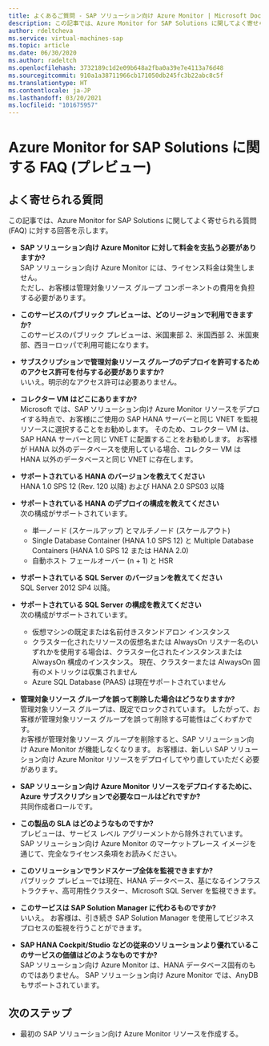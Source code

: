 ```yaml
---
title: よくあるご質問 - SAP ソリューション向け Azure Monitor | Microsoft Docs
description: この記事では、Azure Monitor for SAP Solutions に関してよく寄せられる質問 (FAQ) に対する回答を紹介します。
author: rdeltcheva
ms.service: virtual-machines-sap
ms.topic: article
ms.date: 06/30/2020
ms.author: radeltch
ms.openlocfilehash: 3732189c1d2e09b648a2fba0a39e7e4113a76d48
ms.sourcegitcommit: 910a1a38711966cb171050db245fc3b22abc8c5f
ms.translationtype: HT
ms.contentlocale: ja-JP
ms.lasthandoff: 03/20/2021
ms.locfileid: "101675957"
---
```

# <a name="azure-monitor-for-sap-solutions-faq-preview"></a>Azure Monitor for SAP Solutions に関する FAQ (プレビュー)
## <a name="frequently-asked-questions"></a>よく寄せられる質問

この記事では、Azure Monitor for SAP Solutions に関してよく寄せられる質問 (FAQ) に対する回答を示します。  

 - **SAP ソリューション向け Azure Monitor に対して料金を支払う必要がありますか?**  
SAP ソリューション向け Azure Monitor には、ライセンス料金は発生しません。  
ただし、お客様は管理対象リソース グループ コンポーネントの費用を負担する必要があります。  

 - **このサービスのパブリック プレビューは、どのリージョンで利用できますか?**  
このサービスのパブリック プレビューは、米国東部 2、米国西部 2、米国東部、西ヨーロッパで利用可能になります。  

 - **サブスクリプションで管理対象リソース グループのデプロイを許可するためのアクセス許可を付与する必要がありますか?**  
いいえ。明示的なアクセス許可は必要ありません。  

 - **コレクター VM はどこにありますか?**  
Microsoft では、SAP ソリューション向け Azure Monitor リソースをデプロイする時点で、お客様にご使用の SAP HANA サーバーと同じ VNET を監視リソースに選択することをお勧めします。 そのため、コレクター VM は、SAP HANA サーバーと同じ VNET に配置することをお勧めします。 お客様が HANA 以外のデータベースを使用している場合、コレクター VM は HANA 以外のデータベースと同じ VNET に存在します。  

 - **サポートされている HANA のバージョンを教えてください**  
HANA 1.0 SPS 12 (Rev. 120 以降) および HANA 2.0 SPS03 以降  

 - **サポートされている HANA のデプロイの構成を教えてください**  
次の構成がサポートされています。
   - 単一ノード (スケールアップ) とマルチノード (スケールアウト)  
   - Single Database Container (HANA 1.0 SPS 12) と Multiple Database Containers (HANA 1.0 SPS 12 または HANA 2.0)  
   - 自動ホスト フェールオーバー (n + 1) と HSR  

 - **サポートされている SQL Server のバージョンを教えてください**  
SQL Server 2012 SP4 以降。  

 - **サポートされている SQL Server の構成を教えてください**  
次の構成がサポートされています。
   - 仮想マシンの既定または名前付きスタンドアロン インスタンス  
   - クラスター化されたリソースの仮想名または AlwaysOn リスナー名のいずれかを使用する場合は、クラスター化されたインスタンスまたは AlwaysOn 構成のインスタンス。 現在、クラスターまたは AlwaysOn 固有のメトリックは収集されません    
   - Azure SQL Database (PAAS) は現在サポートされていません  

 - **管理対象リソース グループを誤って削除した場合はどうなりますか?**  
管理対象リソース グループは、既定でロックされています。 したがって、お客様が管理対象リソース グループを誤って削除する可能性はごくわずかです。  
お客様が管理対象リソース グループを削除すると、SAP ソリューション向け Azure Monitor が機能しなくなります。 お客様は、新しい SAP ソリューション向け Azure Monitor リソースをデプロイしてやり直していただく必要があります。  

 - **SAP ソリューション向け Azure Monitor リソースをデプロイするために、Azure サブスクリプションで必要なロールはどれですか?**  
共同作成者ロールです。  

 - **この製品の SLA はどのようなものですか?**  
プレビューは、サービス レベル アグリーメントから除外されています。 SAP ソリューション向け Azure Monitor のマーケットプレース イメージを通じて、完全なライセンス条項をお読みください。  

 - **このソリューションでランドスケープ全体を監視できますか?**  
パブリック プレビューでは現在、HANA データベース、基になるインフラストラクチャ、高可用性クラスター、Microsoft SQL Server を監視できます。  

 - **このサービスは SAP Solution Manager に代わるものですか?**  
いいえ。 お客様は、引き続き SAP Solution Manager を使用してビジネス プロセスの監視を行うことができます。  

 - **SAP HANA Cockpit/Studio などの従来のソリューションより優れているこのサービスの価値はどのようなものですか?**  
SAP ソリューション向け Azure Monitor は、HANA データベース固有のものではありません。 SAP ソリューション向け Azure Monitor では、AnyDB もサポートされています。  

## <a name="next-steps"></a>次のステップ

- 最初の SAP ソリューション向け Azure Monitor リソースを作成する。
